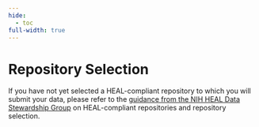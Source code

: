 ```yaml
---
hide:
  - toc
full-width: true
---
```


# Repository Selection

If you have not yet selected a HEAL-compliant repository to which you will submit your data, please refer to the [guidance from the NIH HEAL Data Stewardship Group](https://www.healdatafair.org/resources/repositories) on HEAL-compliant repositories and repository selection.